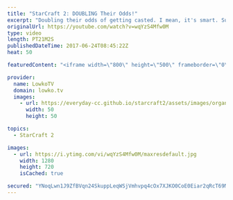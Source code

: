 ```yaml
---
title: "StarCraft 2: DOUBLING Their Odds!"
excerpt: "Doubling their odds of getting casted. I mean, it's smart. Subscribe for more videos: http://lowko.tv/youtube Spine Crawlers vs Photon Cannons: https://goo.gl/xmBPYW  A back and forth Gold League Protoss vs Zerg. In this Protoss decides to cheese his opponent, but he quickly finds out that the build"
originalUrl: https://youtube.com/watch?v=wqYzS4Mfw0M
type: video
length: PT21M2S
publishedDateTime: 2017-06-24T08:45:22Z
heat: 50

featuredContent: "<iframe width=\"800\" height=\"500\" frameborder=\"0\" src=\"https://www.youtube.com/embed/wqYzS4Mfw0M\" allow=\"accelerometer; autoplay; encrypted-media; gyroscope; picture-in-picture\" allowfullscreen></iframe>"

provider:
  name: LowkoTV
  domain: lowko.tv
  images:
    - url: https://everyday-cc.github.io/starcraft2/assets/images/organizations/lowko.tv-50x50.jpg
      width: 50
      height: 50

topics:
  - StarCraft 2

images:
  - url: https://i.ytimg.com/vi/wqYzS4Mfw0M/maxresdefault.jpg
    width: 1280
    height: 720
    isCached: true

secured: "YNoqLwn1J9ZfBVqn24SkuppLeqWSjVmhvpq4cOx7XJKO0CoE0Eiar2qRcT69Mz9Gj8S/j/hJq4wcgr3gU5sC24SJyOJIb/YO9g8wq5IIrASe26NueZkRWuUS9igQ6pXXWdyKbJdVBw11C/rdgUAmL0ND6R3Y1Lui3YVWzickiZWcZybx/E+zKVbh/4vBGGNoLCf9VuOj+J2QnDkjB73crEMPa9Fy06DB6l/uU0/p5EcHIjW9Y4zKeo0fOIvtCZMQaKuz2Ywhxrqzg28NayLbe7a1cWVcWcdtBnTPtgBWiiEipRLXLOclPk0vv0ZxDIGPbiA9NhlucF8Svby+WoEgvzg3Y62TNr3GZbw04COoN7mfy7TvJCunwJW6szE85EeCWfmJVi8nmhautIwsDhsl3Rx01HQEFVZI6MZYpNXR+Fk=;nBSSG/zcjJ43kuz9xEuF9Q=="
---
```


